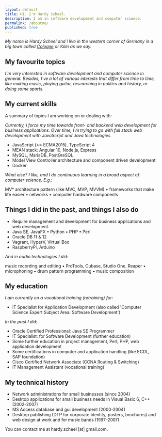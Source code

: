 ```yaml
---
layout: default
title: Hi. I'm Hardy Scheel.
description: I am in software development and computer science.
permalink: /aboutme/
published: true
---
```


*My name is Hardy Scheel and I live in the western corner of Germany in a big town called [Cologne](https://goo.gl/maps/4HdXxkBrVhZFC8uF8) or Köln as we say.*

## My favourite topics
*I’m very interested in software development and computer science in general. Besides, I've a lot of various interests that differ from time to time, like making music, playing guitar, researching in politics and history, or doing some sports.*

## My current skills
A summary of topics I am working on or dealing with:

*Currently, I force my time towards front- and backend web development for business applications. Over time, I'm trying to go with full stack web development with JavaScript and Java technologies.*

- JavaScript (>= ECMA2015), TypeScript 4
- MEAN stack: Angular 10, Node.js, Express
- MySQL, MariaDB, PostGreSQL
- Model View Controller architecture and component driven development
- Docker

*What else? I like, and I do continuous learning in a broad aspect of computer science. E.g.:*

MV* architecture pattern (like MVC, MVP, MVVM) &bull; frameworks that make life easier &bull; networks &bull; computer hardware components

## Things I did in the past, and things I also do

- Require management and development for business applications and web development.
- Java SE, JavaFX &bull; Python &bull; PHP &bull; Perl
- Oracle DB 11 & 12
- Vagrant, HyperV, Virtual Box
- RaspberryPi, Arduino

*And in audio technologies I did:*

 music recording and editing &bull; ProTools, Cubase, Studio One, Reaper &bull; microphoning &bull; drum pattern programming &bull; music composition

<!--
## My works (currently)
-->

## My education
*I am currently on a vocational training (retraining) for:*
- IT Specialist for Application Development (also called 'Computer Science Expert Subject Area: Software Development')

*In the past I did:*
- Oracle Certified Professional: Java SE Programmer
- IT Specialist: for Software Development (further education)
- Some further education in project management, Perl, PHP, web application development
- Some certifications in computer and application handling (like ECDL, SAP foundation)
- Cisco Certified Network Associate (CCNA Routing & Switching)
- IT Management Assistant (vocational training)

## My technical history
- Network administrations for small businesses (since 2004)
- Desktop applications for small business needs in Visual Basic 6, C++ (2002-2007)
- MS Access database and gui development (2000-2004)
- Desktop publishing (DTP for corporate identity, posters, brochures) and web design at work and for music bands (1997-2007)

You can contact me at hardy.scheel [at] gmail.com.